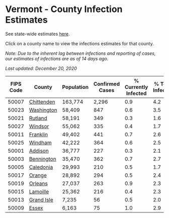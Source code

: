 # Vermont - County Infection Estimates

See state-wide estimates [here](/infections/us-vt).

Click on a county name to view the infections estimates for that county.

*Note: Due to the inherent lag between infections and reporting of cases, our estimates of infections are as of 14 days ago.*

*Last updated: December 20, 2020*

|   FIPS Code |                   County |   Population |   Confirmed Cases |   % Currently Infected |   % Total Infected |
|-------------|--------------------------|--------------|-------------------|------------------------|--------------------|
|       50007 | [Chittenden](chittenden) |      163,774 |             2,296 |                    0.9 |                4.2 |
|       50023 | [Washington](washington) |       58,409 |               847 |                    0.6 |                3.5 |
|       50021 |       [Rutland](rutland) |       58,191 |               349 |                    0.3 |                1.6 |
|       50027 |       [Windsor](windsor) |       55,062 |               335 |                    0.4 |                1.7 |
|       50011 |     [Franklin](franklin) |       49,402 |               441 |                    0.7 |                2.6 |
|       50025 |       [Windham](windham) |       42,222 |               364 |                    0.6 |                2.5 |
|       50001 |       [Addison](addison) |       36,777 |               227 |                    0.3 |                2.1 |
|       50003 | [Bennington](bennington) |       35,470 |               362 |                    0.7 |                2.7 |
|       50005 |   [Caledonia](caledonia) |       29,993 |               210 |                    0.5 |                1.7 |
|       50017 |         [Orange](orange) |       28,892 |               294 |                    0.5 |                2.4 |
|       50019 |       [Orleans](orleans) |       27,037 |               263 |                    0.9 |                2.3 |
|       50015 |     [Lamoille](lamoille) |       25,362 |               216 |                    0.4 |                2.3 |
|       50013 | [Grand Isle](grand-isle) |        7,235 |                56 |                    0.5 |                2.0 |
|       50009 |           [Essex](essex) |        6,163 |                75 |                    1.0 |                2.9 |